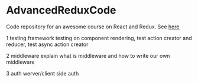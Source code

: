 # AdvancedReduxCode

Code repository for an awesome course on React and Redux.  See [here](https://www.udemy.com/react-redux-tutorial)


1 testing framework
testing on component rendering, test action creator and reducer, test async action creator

2 middleware
explain what is middleware and how to write our own middleware

3 auth
werver/client side auth